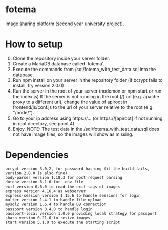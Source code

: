 # fotema
Image sharing platform (second year university project).


# How to setup

0. Clone the repository inside your server folder.
1. Create a MariaDB database called 'fotema'.
2. Execute the commands from /sql/fotema_with_test_data.sql into the database.
3. Run npm install on your server in the repository folder (if bcrypt fails to install, try version 2.0.0)
4. Run the server in the root of your server (nodemon or npm start or run the index.js)
If the server is not running in the root (/) url (e.g. apache proxy to a different url), change the value of apiroot in frontend/js/conf.js to the url of your server relative to the root (e.g. "/node/").
5. Go to your ip address using https://... (or https://[apiroot] if not running in root directory, see point 4)
6. Enjoy.
NOTE: The test data in the /sql/fotema_with_test_data.sql does not have image files, so the images will show as missing.

# Dependencies

    bcrypt version 3.0.2, for password hashing (if the build fails, version 2.0.0 is also fine)
    body-parser version 1.18.3 for post request parsing
    dotenv version 6.1.0 for .env file
    exif version 0.6.0 to read the exif tags of images
    express version 4.16.4 as webserver
    express-session version 1.15.6 to handle sessions for login
    multer version 1.4.1 to handle file upload
    mysql2 version 1.6.4 to handle DB connection
    passport version 0.4.0 to handle login
    passport-local version 1.0.0 providing local strategy for passport
    sharp version 0.21.0 to resize images
    start version 5.1.0 to execute the starting script
